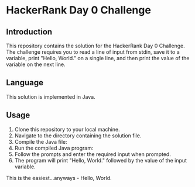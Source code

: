 # HackerRank Day 0 Challenge

## Introduction
This repository contains the solution for the HackerRank Day 0 Challenge. The challenge requires you to read a line of input from stdin, save it to a variable, print "Hello, World." on a single line, and then print the value of the variable on the next line.

## Language
This solution is implemented in Java.

## Usage
1. Clone this repository to your local machine.
2. Navigate to the directory containing the solution file.
3. Compile the Java file:
4. Run the compiled Java program:
5. Follow the prompts and enter the required input when prompted.
6. The program will print "Hello, World." followed by the value of the input variable.

This is the easiest...anyways - Hello, World.
